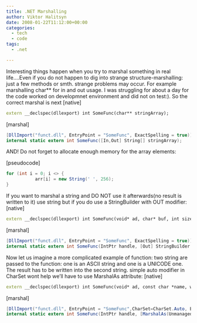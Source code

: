 ```yaml
---
title: .NET Marshalling
author: Viktor Halitsyn
date: 2008-01-22T11:12:00+00:00
categories:
  - tech
  - code
tags:
  - .net

---
```

Interesting things happen when you try to marshal something in real life&#8230;.Even if you do not happen to dig into strange structure-marshalling: just a few methods or smth. strange problems may occur. For example marshalling char** for in and out usage. I was struggling for about a day for the code worked on developmnet environment and did not on test:). So the correct marshal is next [native] </p> 

```cpp
extern __declspec(dllexport) int SomeFunc(char** stringArray);
```
 [marshal] 

```cs
[DllImport("funct.dll", EntryPoint = "SomeFunc", ExactSpelling = true)]
internal static extern int SomeFunc([In,Out] String[] stringArray);
```

AND! Do not forget to allocate enough memory for the array elements:
  
[pseudocode] 

```cs
for (int i = 0; i <> {
           arr[i] = new String(' ', 256);
}
```

If you want to marshal a string and DO NOT use it afterwards(no result is written to it) use string but if you do use a StringBuilder with OUT modifier: [native] </p> 

```cpp
extern __declspec(dllexport) int SomeFunc(void* ad, char* buf, int size, float someParam);
```
 [marshal] 

```cs
[DllImport("funct.dll", EntryPoint = "SomeFunc", ExactSpelling = true)]
internal static extern int SomeFunc(IntPtr handle, [Out] StringBuilder buffer, int size, [In] float someParam);
```

Now let us imagine a more complicated example of function: two string are passed to the function: one is an ASCII string and one is a UNICODE one. The result has to be written into the second string. simple auto modifier in CharSet wont help we&#8217;ll have to use MarshalAs attribute: [native] </p> 

```cpp
extern __declspec(dllexport) int SomeFunc(void* ad, const char *name, wchar_t *value, int valueSize);
``` 

[marshal]

```cs
[DllImport("funct.dll", EntryPoint = "SomeFunc",CharSet=CharSet.Auto, ExactSpelling = true)]
internal static extern int SomeFunc(IntPtr handle, [MarshalAs(UnmanagedType.LPStr)] [In] string name, [MarshalAs(UnmanagedType.LPWStr)] [In,Out] string value, int size);
```